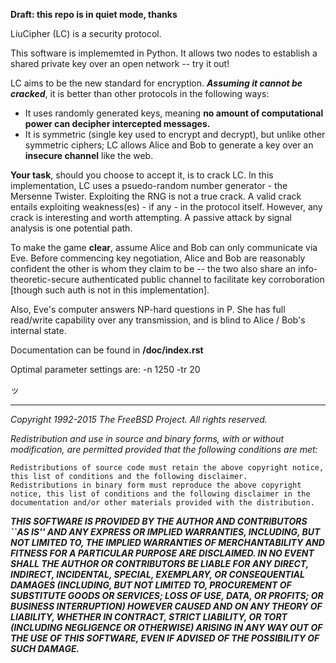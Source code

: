 **Draft: this repo is in quiet mode, thanks**

LiuCipher (LC) is a security protocol.

This software is implememted in Python. It allows two nodes to establish a shared private key over an open network -- try it out!

LC aims to be the new standard for encryption. **_Assuming it cannot be cracked_**, it is better than other protocols in the following ways:

* It uses randomly generated keys, meaning **no amount of computational power can decipher intercepted messages.**
* It is symmetric (single key used to encrypt and decrypt), but unlike other symmetric ciphers; LC allows Alice and Bob to generate a key over an **insecure channel** like the web.

**Your task**, should you choose to accept it, is to crack LC. In this implementation, LC uses a psuedo-random number generator - the Mersenne Twister. Exploiting the RNG is not a true crack. A valid crack entails exploiting weakness(es) - if any - in the protocol itself.  However, any crack is interesting and worth attempting. A passive attack by signal analysis is one potential path.

To make the game **clear**, assume Alice and Bob can only communicate via Eve. Before commencing key negotiation, Alice and Bob are reasonably confident the other is whom they claim to be -- the two also share an info-theoretic-secure authenticated public channel to facilitate key corroboration [though such auth is not in this implementation]. 

Also, Eve's computer answers NP-hard questions in P. She has full read/write capability over any transmission, and is blind to Alice / Bob's internal state.

Documentation can be found in **/doc/index.rst**

Optimal parameter settings are: -n 1250 -tr 20

ッ

----------------------------------------------

_Copyright 1992-2015 The FreeBSD Project. All rights reserved._

_Redistribution and use in source and binary forms, with or without modification, are permitted provided that the following conditions are met:_

    Redistributions of source code must retain the above copyright notice, this list of conditions and the following disclaimer.
    Redistributions in binary form must reproduce the above copyright notice, this list of conditions and the following disclaimer in the documentation and/or other materials provided with the distribution.

_**THIS SOFTWARE IS PROVIDED BY THE AUTHOR AND CONTRIBUTORS ``AS IS'' AND ANY EXPRESS OR IMPLIED WARRANTIES, INCLUDING, BUT NOT LIMITED TO, THE IMPLIED WARRANTIES OF MERCHANTABILITY AND FITNESS FOR A PARTICULAR PURPOSE ARE DISCLAIMED. IN NO EVENT SHALL THE AUTHOR OR CONTRIBUTORS BE LIABLE FOR ANY DIRECT, INDIRECT, INCIDENTAL, SPECIAL, EXEMPLARY, OR CONSEQUENTIAL DAMAGES (INCLUDING, BUT NOT LIMITED TO, PROCUREMENT OF SUBSTITUTE GOODS OR SERVICES; LOSS OF USE, DATA, OR PROFITS; OR BUSINESS INTERRUPTION) HOWEVER CAUSED AND ON ANY THEORY OF LIABILITY, WHETHER IN CONTRACT, STRICT LIABILITY, OR TORT (INCLUDING NEGLIGENCE OR OTHERWISE) ARISING IN ANY WAY OUT OF THE USE OF THIS SOFTWARE, EVEN IF ADVISED OF THE POSSIBILITY OF SUCH DAMAGE.**_

